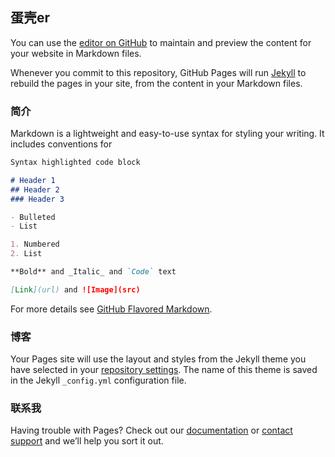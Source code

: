 ## 蛋壳er

You can use the [editor on GitHub](https://github.com/DaniellaAngel/DaniellaAngel.github.io/edit/master/README.md) to maintain and preview the content for your website in Markdown files.

Whenever you commit to this repository, GitHub Pages will run [Jekyll](https://jekyllrb.com/) to rebuild the pages in your site, from the content in your Markdown files.

### 简介

Markdown is a lightweight and easy-to-use syntax for styling your writing. It includes conventions for

```markdown
Syntax highlighted code block

# Header 1
## Header 2
### Header 3

- Bulleted
- List

1. Numbered
2. List

**Bold** and _Italic_ and `Code` text

[Link](url) and ![Image](src)
```

For more details see [GitHub Flavored Markdown](https://guides.github.com/features/mastering-markdown/).

### 博客

Your Pages site will use the layout and styles from the Jekyll theme you have selected in your [repository settings](https://github.com/DaniellaAngel/DaniellaAngel.github.io/settings). The name of this theme is saved in the Jekyll `_config.yml` configuration file.

### 联系我

Having trouble with Pages? Check out our [documentation](https://help.github.com/categories/github-pages-basics/) or [contact support](https://github.com/contact) and we’ll help you sort it out.
